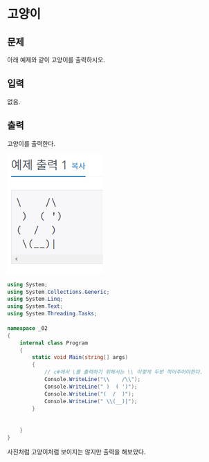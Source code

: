 # 고양이
## 문제
아래 예제와 같이 고양이를 출력하시오.

## 입력
없음.

## 출력
고양이를 출력한다.

![image](images/10171.png)

```c#
using System;
using System.Collections.Generic;
using System.Linq;
using System.Text;
using System.Threading.Tasks;

namespace _02
{
    internal class Program
    {
        static void Main(string[] args)
        {
            // c#에서 \를 출력하기 위해서는 \\ 이렇게 두번 적어주어야한다.
            Console.WriteLine("\\    /\\");
            Console.WriteLine(" )  ( ')");
            Console.WriteLine("(  /  )");
            Console.WriteLine(" \\(__)|");
        }
        

    }
}

``` 
사진처럼 고양이처럼 보이지는 않지만 출력을 해보았다.